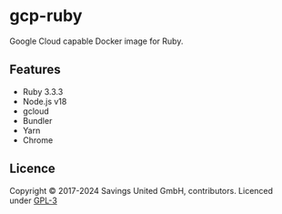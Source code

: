 # gcp-ruby
Google Cloud capable Docker image for Ruby.

## Features

- Ruby 3.3.3
- Node.js v18
- gcloud
- Bundler
- Yarn
- Chrome

## Licence

Copyright © 2017-2024 Savings United GmbH, contributors. Licenced under [GPL-3](https://github.com/pcvg/gcp-ruby/blob/master/LICENSE)
